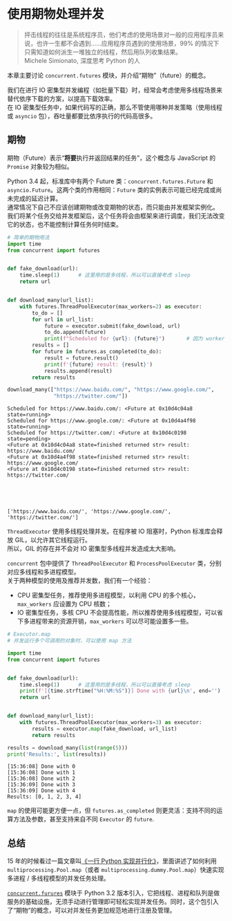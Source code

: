 
# 使用期物处理并发
> 抨击线程的往往是系统程序员，他们考虑的使用场景对一般的应用程序员来说，也许一生都不会遇到……应用程序员遇到的使用场景，99% 的情况下只需知道如何派生一堆独立的线程，然后用队列收集结果。  
> Michele Simionato, 深度思考 Python 的人

本章主要讨论 `concurrent.futures` 模块，并介绍“期物”（future）的概念。

我们在进行 IO 密集型并发编程（如批量下载）时，经常会考虑使用多线程场景来替代依序下载的方案，以提高下载效率。  
在 IO 密集型任务中，如果代码写的正确，那么不管使用哪种并发策略（使用线程或 `asyncio` 包），吞吐量都要比依序执行的代码高很多。

## 期物
期物（Future）表示“**将要**执行并返回结果的任务”，这个概念与 JavaScript 的 `Promise` 对象较为相似。

Python 3.4 起，标准库中有两个 Future 类：`concurrent.futures.Future` 和 `asyncio.Future`。这两个类的作用相同：`Future` 类的实例表示可能已经完成或尚未完成的延迟计算。  
通常情况下自己不应该创建期物或改变期物的状态，而只能由并发框架实例化。  
我们将某个任务交给并发框架后，这个任务将会由框架来进行调度，我们无法改变它的状态，也不能控制计算任务何时结束。


```python
# 简单的期物用法
import time
from concurrent import futures


def fake_download(url):
    time.sleep(1)      # 这里用的是多线程，所以可以直接考虑 sleep
    return url


def download_many(url_list):
    with futures.ThreadPoolExecutor(max_workers=2) as executor:
        to_do = []
        for url in url_list:
            future = executor.submit(fake_download, url)
            to_do.append(future)
            print(f"Scheduled for {url}: {future}")       # 因为 worker 数量有限，所以会有一个 future 处于 pending 状态
        results = []
        for future in futures.as_completed(to_do):
            result = future.result()
            print(f'{future} result: {result}')
            results.append(result)
        return results

download_many(["https://www.baidu.com/", "https://www.google.com/",
               "https://twitter.com/"])
```

    Scheduled for https://www.baidu.com/: <Future at 0x10d4c04a8 state=running>
    Scheduled for https://www.google.com/: <Future at 0x10d4a4f98 state=running>
    Scheduled for https://twitter.com/: <Future at 0x10d4c0198 state=pending>
    <Future at 0x10d4c04a8 state=finished returned str> result: https://www.baidu.com/
    <Future at 0x10d4a4f98 state=finished returned str> result: https://www.google.com/
    <Future at 0x10d4c0198 state=finished returned str> result: https://twitter.com/





    ['https://www.baidu.com/', 'https://www.google.com/', 'https://twitter.com/']



`ThreadExecutor` 使用多线程处理并发。在程序被 IO 阻塞时，Python 标准库会释放 GIL，以允许其它线程运行。  
所以，GIL 的存在并不会对 IO 密集型多线程并发造成太大影响。


`concurrent` 包中提供了 `ThreadPoolExecutor` 和 `ProcessPoolExecutor` 类，分别对应多线程和多进程模型。  
关于两种模型的使用及推荐并发数，我们有一个经验：
* CPU 密集型任务，推荐使用多进程模型，以利用 CPU 的多个核心，`max_workers` 应设置为 CPU 核数；
* IO 密集型任务，多核 CPU 不会提高性能，所以推荐使用多线程模型，可以省下多进程带来的资源开销，`max_workers` 可以尽可能设置多一些。


```python
# Executor.map
# 并发运行多个可调用的对象时，可以使用 map 方法

import time
from concurrent import futures


def fake_download(url):
    time.sleep(1)      # 这里用的是多线程，所以可以直接考虑 sleep
    print(f'[{time.strftime("%H:%M:%S")}] Done with {url}\n', end='')
    return url


def download_many(url_list):
    with futures.ThreadPoolExecutor(max_workers=3) as executor:
        results = executor.map(fake_download, url_list)
        return results

results = download_many(list(range(5)))
print('Results:', list(results))
```

    [15:36:08] Done with 0
    [15:36:08] Done with 1
    [15:36:08] Done with 2
    [15:36:09] Done with 3
    [15:36:09] Done with 4
    Results: [0, 1, 2, 3, 4]


`map` 的使用可能更方便一点，但 `futures.as_completed` 则更灵活：支持不同的运算方法及参数，甚至支持来自不同 `Executor` 的 `future`.

## 总结
15 年的时候看过一篇文章叫[《一行 Python 实现并行化》](https://segmentfault.com/a/1190000000414339)，里面讲述了如何利用 `multiprocessing.Pool.map`（或者 `multiprocessing.dummy.Pool.map`）快速实现多进程 / 多线程模型的并发任务处理。

[`concurrent.furures`](https://docs.python.org/3/library/concurrent.futures.html) 模块于 Python 3.2 版本引入，它把线程、进程和队列是做服务的基础设施，无须手动进行管理即可轻松实现并发任务。同时，这个包引入了“期物”的概念，可以对并发任务更加规范地进行注册及管理。
